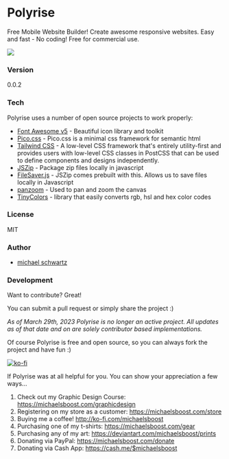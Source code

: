 # Polyrise
Free Mobile Website Builder! Create awesome responsive websites. Easy and fast - No coding! Free for commercial use.

![](https://raw.githubusercontent.com/michaelsboost/Polyrise/gh-pages/img/header.png)

### Version
0.0.2

### Tech

Polyrise uses a number of open source projects to work properly:

* [Font Awesome v5](https://fontawesome.com/) - Beautiful icon library and toolkit
* [Pico.css](https://picocss.com/) - Pico.css is a minimal css framework for semantic html
* [Tailwind CSS](https://tailwindcss.com/) - A low-level CSS framework that's entirely utility-first and provides users with low-level CSS classes in PostCSS that can be used to define components and designs independently.
* [JSZip](https://stuk.github.io/jszip/) - Package zip files locally in javascript
* [FileSaver.js](https://github.com/eligrey/FileSaver.js/) - JSZip comes prebuilt with this. Allows us to save files locally in Javascript
* [panzoom](https://github.com/anvaka/panzoom/) - Used to pan and zoom the canvas
* [TinyColors](http://bgrins.github.io/TinyColor/) - library that easily converts rgb, hsl and hex color codes

### License
MIT

### Author

- [michael schwartz](https://michaelsboost.github.io/)

### Development

Want to contribute? Great!  

You can submit a pull request or simply share the project :)  

*As of March 29th, 2023 Polyrise is no longer an active project. All updates as of that date and on are solely contributor based implementations.*

Of course Polyrise is free and open source, so you can always fork the project and have fun :)  

[![ko-fi](https://az743702.vo.msecnd.net/cdn/kofi2.png?v=0)](https://ko-fi.com/michaelsboost)  

If Polyrise was at all helpful for you. You can show your appreciation a few ways...  

1) Check out my Graphic Design Course: https://michaelsboost.com/graphicdesign  
2) Registering on my store as a customer: https://michaelsboost.com/store  
3) Buying me a coffee! http://ko-fi.com/michaelsboost  
4) Purchasing one of my t-shirts: https://michaelsboost.com/gear  
5) Purchasing any of my art: https://deviantart.com/michaelsboost/prints  
6) Donating via PayPal: https://michaelsboost.com/donate  
7) Donating via Cash App: https://cash.me/$michaelsboost  